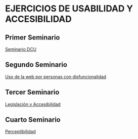 # EJERCICIOS DE USABILIDAD Y ACCESIBILIDAD

## Primer Seminario

[Seminario DCU](1.Seminario_DCU)

## Segundo Seminario

[Uso de la web por personas con disfuncionalidad](2.Uso_de_la_web_por_personas_con_disfuncionalidad)

## Tercer Seminario

[Legislación y Accesibilidad](3.Legislacion_y_accesibilidad)

## Cuarto Seminario

[Perceptibilidad](4.Perceptible)
